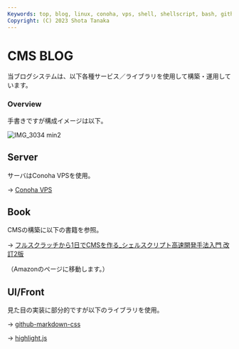```yaml
---
Keywords: top, blog, linux, conoha, vps, shell, shellscript, bash, github-markdown-css, highlight.js
Copyright: (C) 2023 Shota Tanaka
---
```


# CMS BLOG

当ブログシステムは、以下各種サービス／ライブラリを使用して構築・運用しています。

### Overview
手書きですが構成イメージは以下。

![IMG_3034 min2](https://github.com/shotatanakait/cms_contents/assets/40833446/b65397e9-8849-46d5-b380-77431a360e15)


## Server
サーバはConoha VPSを使用。

→ <a href="https://www.conoha.jp/vps/" target="_blank" rel="noopener noreferrer">Conoha VPS</a>

## Book
CMSの構築に以下の書籍を参照。

→ <a href="https://amzn.to/3Xb5HNH" target="_blank" rel="noopener noreferrer">フルスクラッチから1日でCMSを作る_シェルスクリプト高速開発手法入門 改訂2版</a>

（Amazonのページに移動します。）

## UI/Front
見た目の実装に部分的ですが以下のライブラリを使用。

→ <a href="https://github.com/sindresorhus/github-markdown-css" target="_blank" rel="noopener noreferrer">github-markdown-css</a>

→ <a href="https://highlightjs.org" target="_blank" rel="noopener noreferrer">highlight.js</a>
